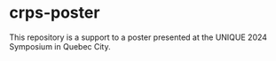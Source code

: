 # crps-poster
This repository is a support to a poster presented at the UNIQUE 2024 Symposium in Quebec City.

